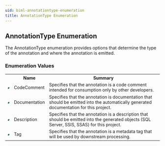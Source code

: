 ```yaml
---
uid: biml-annotationtype-enumeration
title: AnnotationType Enumeration
---
```


## AnnotationType Enumeration

<div class="LanguageSummary"><div class ="SummaryItem">The AnnotationType enumeration provides options that determine the type of the annotation and where the annotation is emitted.</div></div>
<div class="EnumValueGroup">

### Enumeration Values

<table id="EnumValue" class="MemberList"><tbody><tr><th class="MemberTypeIconColumnHeader">&nbsp;</th><th class="MemberNameColumnHeader">Name</th><th class="MemberSummaryColumnHeader">Summary</th></tr><tr class="cd0"><td align="center" class="MemberTypeIcon"><img src="enumValue.png"></img></td><td class="MemberName">CodeComment</td><td class="MemberSummary"><div class ="SummaryItem">Specifies that the annotation is a code comment intended for consumption only by other developers.</div></td></tr><tr class="cd1"><td align="center" class="MemberTypeIcon"><img src="enumValue.png"></img></td><td class="MemberName">Documentation</td><td class="MemberSummary"><div class ="SummaryItem">Specifies that the annotation is documentation that should be emitted into the automatically generated documentation for this project.</div></td></tr><tr class="cd0"><td align="center" class="MemberTypeIcon"><img src="enumValue.png"></img></td><td class="MemberName">Description</td><td class="MemberSummary"><div class ="SummaryItem">Specifies that the annotation is a description that should be emitted into the generated objects (SQL Server, SSIS, SSAS) for this project.</div></td></tr><tr class="cd1"><td align="center" class="MemberTypeIcon"><img src="enumValue.png"></img></td><td class="MemberName">Tag</td><td class="MemberSummary"><div class ="SummaryItem">Specifies that the annotation is a metadata tag that will be used by downstream processing.</div></td></tr></tbody></table>
</div>